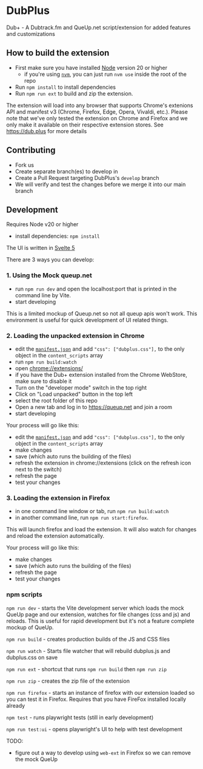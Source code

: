 # DubPlus

Dub+ - A Dubtrack.fm and QueUp.net script/extension for added features and customizations

## How to build the extension

- First make sure you have installed [Node](https://nodejs.org/) version 20 or higher
  - if you're using [`nvm`](https://github.com/nvm-sh/nvm), you can just run `nvm use` inside the root of the repo
- Run `npm install` to install dependencies
- Run `npm run ext` to build and zip the extension.

The extension will load into any browser that supports Chrome's extenions API and manifest v3 (Chrome, Firefox, Edge, Opera, Vivaldi, etc.). Please note that we've only tested the extension on Chrome and Firefox and we only make it available on their respective extension stores. See https://dub.plus for more details

## Contributing

- Fork us
- Create separate branch(es) to develop in
- Create a Pull Request targeting DubPlus's `develop` branch
- We will verify and test the changes before we merge it into our main branch

## Development

Requires Node v20 or higher

- install dependencies: `npm install`

The UI is written in [Svelte 5](https://svelte.dev/docs/svelte/overview)

There are 3 ways you can develop:

### 1. Using the Mock queup.net

- run `npm run dev` and open the localhost:port that is printed in the command line by Vite.
- start developing

This is a limited mockup of Queup.net so not all queup apis won't work. This environment is useful for quick development of UI related things.

### 2. Loading the unpacked extension in Chrome

- edit the [`manifest.json`](./manifest.json) and add `"css": ["dubplus.css"],` to the only object in the `content_scripts` array
- run `npm run build:watch`
- open [chrome://extensions/](chrome://extensions/)
- if you have the Dub+ extension installed from the Chrome WebStore, make sure to disable it
- Turn on the "developer mode" switch in the top right
- Click on "Load unpacked" button in the top left
- select the root folder of this repo
- Open a new tab and log in to https://queup.net and join a room
- start developing

Your process will go like this:

- edit the [`manifest.json`](./manifest.json) and add `"css": ["dubplus.css"],` to the only object in the `content_scripts` array
- make changes
- save (which auto runs the building of the files)
- refresh the extension in chrome://extensions (click on the refresh icon next to the switch)
- refresh the page
- test your changes

### 3. Loading the extension in Firefox

- in one command line window or tab, run `npm run build:watch`
- in another command line, run `npm run start:firefox`.

This will launch firefox and load the extension. It will also watch for changes and reload the extension automatically.

Your process will go like this:

- make changes
- save (which auto runs the building of the files)
- refresh the page
- test your changes

### npm scripts

`npm run dev` - starts the Vite development server which loads the mock QueUp page and our extension, watches for file changes (css and js) and reloads. This is useful for rapid development but it's not a feature complete mockup of QueUp.

`npm run build` - creates production builds of the JS and CSS files

`npm run watch` - Starts file watcher that will rebuild dubplus.js and dubplus.css on save

`npm run ext` - shortcut that runs `npm run build` then `npm run zip`

`npm run zip` - creates the zip file of the extension

`npm run firefox` - starts an instance of firefox with our extension loaded so you can test it in Firefox. Requires that you have FireFox installed locally already

`npm test` - runs playwright tests (still in early development)

`npm run test:ui` - opens playwright's UI to help with test development

TODO:

- figure out a way to develop using `web-ext` in Firefox so we can remove the mock QueUp
